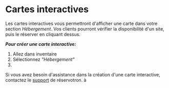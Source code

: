 # Cartes interactives

Les cartes interactives vous permettront d'afficher une carte dans votre section *Hébergement*. Vos clients pourront vérifier la disponibilité d'un site, puis le réserver en cliquant dessus. 

***Pour créer une carte interactive:***
1. Allez dans inventaire 
2. Sélectionnez *"Hébergement"*
3. 

Si vous avez besoin d'assistance dans la création d'une carte interactive, contactez le [support](mailto:info@reservotron.com) de réservotron. à